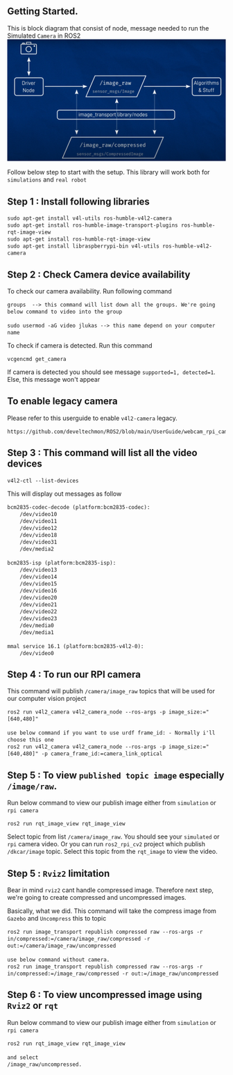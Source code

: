 ## Getting Started.

This is block diagram that consist of node, message needed to run the Simulated `Camera` in ROS2
![Alt text](image.png)

Follow below step to start with the setup. This library will work both for `simulations` and `real robot`

## Step 1 : Install following libraries
```
sudo apt-get install v4l-utils ros-humble-v4l2-camera
sudo apt-get install ros-humble-image-transport-plugins ros-humble-rqt-image-view
sudo apt-get install ros-humble-rqt-image-view
sudo apt-get install libraspberrypi-bin v4l-utils ros-humble-v4l2-camera
```

## Step 2 : Check Camera device availability

To check our camera availability. Run following command
```
groups  --> this command will list down all the groups. We're going below command to video into the group

sudo usermod -aG video jlukas --> this name depend on your computer name
```

To check if camera is detected. Run this command
```
vcgencmd get_camera
```

If camera is detected you should see message `supported=1, detected=1`. Else, this message won't appear

## To enable legacy camera
Please refer to this userguide to enable `v4l2-camera` legacy.
```
https://github.com/develtechmon/ROS2/blob/main/UserGuide/webcam_rpi_camera_setup_with_ubuntu.md
```

## Step 3 : This command will list all the video devices
```
v4l2-ctl --list-devices
```

This will display out messages as follow
```
bcm2835-codec-decode (platform:bcm2835-codec):
	/dev/video10
	/dev/video11
	/dev/video12
	/dev/video18
	/dev/video31
	/dev/media2

bcm2835-isp (platform:bcm2835-isp):
	/dev/video13
	/dev/video14
	/dev/video15
	/dev/video16
	/dev/video20
	/dev/video21
	/dev/video22
	/dev/video23
	/dev/media0
	/dev/media1

mmal service 16.1 (platform:bcm2835-v4l2-0):
	/dev/video0
```

## Step 4 : To run our RPI camera

This command will publish `/camera/image_raw` topics that will be used for our computer vision project
```
ros2 run v4l2_camera v4l2_camera_node --ros-args -p image_size:="[640,480]"

use below command if you want to use urdf frame_id: - Normally i'll choose this one
ros2 run v4l2_camera v4l2_camera_node --ros-args -p image_size:="[640,480]" -p camera_frame_id:=camera_link_optical
```

## Step 5 : To view `published topic image` especially `/image/raw`.

Run below command to view our publish image either from `simulation` or `rpi camera` 
```
ros2 run rqt_image_view rqt_image_view
```

Select topic from list `/camera/image_raw`. You should see your `simulated` or `rpi` camera video.
Or you can run `ros2_rpi_cv2` project which publish `/dkcar/image` topic. Select this topic from the `rqt_image` to 
view the video.

## Step 5 : `Rviz2` limitation

Bear in mind `rviz2` cant handle compressed image. Therefore next step, we're going to create compressed and uncompressed images.

Basically, what we did. This command will take the compress image from `Gazebo` and `Uncompress` this to topic

```
ros2 run image_transport republish compressed raw --ros-args -r in/compressed:=/camera/image_raw/compressed -r out:=/camera/image_raw/uncompressed

use below command without camera.
ros2 run image_transport republish compressed raw --ros-args -r in/compressed:=/image_raw/compressed -r out:=/image_raw/uncompressed
```

## Step 6 : To view uncompressed image using `Rviz2` or `rqt`

Run below command to view our publish image either from `simulation` or `rpi camera` 
```
ros2 run rqt_image_view rqt_image_view

and select 
/image_raw/uncompressed.
```


